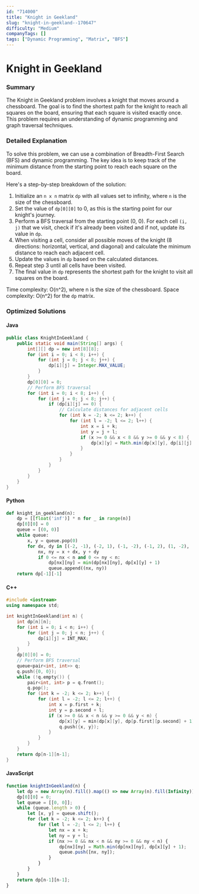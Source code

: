 ```yaml
---
id: "714000"
title: "Knight in Geekland"
slug: "knight-in-geekland--170647"
difficulty: "Medium"
companyTags: []
tags: ["Dynamic Programming", "Matrix", "BFS"]
---
```


**Knight in Geekland**
================================

### Summary
The Knight in Geekland problem involves a knight that moves around a chessboard. The goal is to find the shortest path for the knight to reach all squares on the board, ensuring that each square is visited exactly once. This problem requires an understanding of dynamic programming and graph traversal techniques.

### Detailed Explanation
To solve this problem, we can use a combination of Breadth-First Search (BFS) and dynamic programming. The key idea is to keep track of the minimum distance from the starting point to reach each square on the board.

Here's a step-by-step breakdown of the solution:

1. Initialize an `n x n` matrix `dp` with all values set to infinity, where `n` is the size of the chessboard.
2. Set the value of `dp[0][0]` to 0, as this is the starting point for our knight's journey.
3. Perform a BFS traversal from the starting point (0, 0). For each cell `(i, j)` that we visit, check if it's already been visited and if not, update its value in `dp`.
4. When visiting a cell, consider all possible moves of the knight (8 directions: horizontal, vertical, and diagonal) and calculate the minimum distance to reach each adjacent cell.
5. Update the values in `dp` based on the calculated distances.
6. Repeat step 3 until all cells have been visited.
7. The final value in `dp` represents the shortest path for the knight to visit all squares on the board.

Time complexity: O(n^2), where n is the size of the chessboard.
Space complexity: O(n^2) for the `dp` matrix.

### Optimized Solutions
#### Java
```java
public class KnightInGeekland {
    public static void main(String[] args) {
        int[][] dp = new int[8][8];
        for (int i = 0; i < 8; i++) {
            for (int j = 0; j < 8; j++) {
                dp[i][j] = Integer.MAX_VALUE;
            }
        }
        dp[0][0] = 0;
        // Perform BFS traversal
        for (int i = 0; i < 8; i++) {
            for (int j = 0; j < 8; j++) {
                if (dp[i][j] == 0) {
                    // Calculate distances for adjacent cells
                    for (int k = -2; k <= 2; k++) {
                        for (int l = -2; l <= 2; l++) {
                            int x = i + k;
                            int y = j + l;
                            if (x >= 0 && x < 8 && y >= 0 && y < 8) {
                                dp[x][y] = Math.min(dp[x][y], dp[i][j] + 1);
                            }
                        }
                    }
                }
            }
        }
    }
}
```

#### Python
```python
def knight_in_geekland(n):
    dp = [[float('inf')] * n for _ in range(n)]
    dp[0][0] = 0
    queue = [(0, 0)]
    while queue:
        x, y = queue.pop(0)
        for dx, dy in [(-2, -1), (-2, 1), (-1, -2), (-1, 2), (1, -2), (1, 2), (2, -1), (2, 1)]:
            nx, ny = x + dx, y + dy
            if 0 <= nx < n and 0 <= ny < n:
                dp[nx][ny] = min(dp[nx][ny], dp[x][y] + 1)
                queue.append((nx, ny))
    return dp[-1][-1]
```

#### C++
```cpp
#include <iostream>
using namespace std;

int knightInGeekland(int n) {
    int dp[n][n];
    for (int i = 0; i < n; i++) {
        for (int j = 0; j < n; j++) {
            dp[i][j] = INT_MAX;
        }
    }
    dp[0][0] = 0;
    // Perform BFS traversal
    queue<pair<int, int>> q;
    q.push({0, 0});
    while (!q.empty()) {
        pair<int, int> p = q.front();
        q.pop();
        for (int k = -2; k <= 2; k++) {
            for (int l = -2; l <= 2; l++) {
                int x = p.first + k;
                int y = p.second + l;
                if (x >= 0 && x < n && y >= 0 && y < n) {
                    dp[x][y] = min(dp[x][y], dp[p.first][p.second] + 1);
                    q.push({x, y});
                }
            }
        }
    }
    return dp[n-1][n-1];
}
```

#### JavaScript
```javascript
function knightInGeekland(n) {
    let dp = new Array(n).fill().map(() => new Array(n).fill(Infinity));
    dp[0][0] = 0;
    let queue = [[0, 0]];
    while (queue.length > 0) {
        let [x, y] = queue.shift();
        for (let k = -2; k <= 2; k++) {
            for (let l = -2; l <= 2; l++) {
                let nx = x + k;
                let ny = y + l;
                if (nx >= 0 && nx < n && ny >= 0 && ny < n) {
                    dp[nx][ny] = Math.min(dp[nx][ny], dp[x][y] + 1);
                    queue.push([nx, ny]);
                }
            }
        }
    }
    return dp[n-1][n-1];
}
```